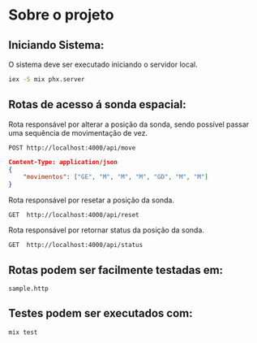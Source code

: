 # Sobre o projeto

## Iniciando Sistema:
O sistema deve ser executado iniciando o servidor local.

``` bash
iex -S mix phx.server
```

##  Rotas de acesso á sonda espacial:

Rota responsável por alterar a posição da sonda, sendo possível passar uma sequência de movimentação de vez.
``` http
POST http://localhost:4000/api/move
```
``` json
Content-Type: application/json
{
    "movimentos": ["GE", "M", "M", "M", "GD", "M", "M"]
}
```

Rota responsável por resetar a posição da sonda.
``` http
GET  http://localhost:4000/api/reset
```

Rota responsável por retornar status da posição da sonda.
``` http
GET  http://localhost:4000/api/status
```

## Rotas podem ser facilmente testadas em:
``` http
sample.http
```


## Testes podem ser executados com:
``` bash
mix test
```
